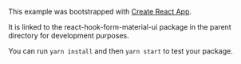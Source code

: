 This example was bootstrapped with [Create React App](https://github.com/facebook/create-react-app).

It is linked to the react-hook-form-material-ui package in the parent directory for development purposes.

You can run `yarn install` and then `yarn start` to test your package.
